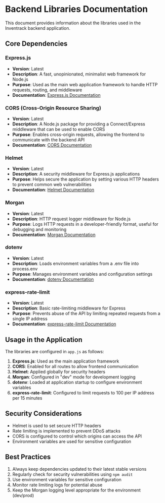 # Backend Libraries Documentation

This document provides information about the libraries used in the Inventrack backend application.

## Core Dependencies

### Express.js
- **Version**: Latest
- **Description**: A fast, unopinionated, minimalist web framework for Node.js
- **Purpose**: Used as the main web application framework to handle HTTP requests, routing, and middleware
- **Documentation**: [Express.js Documentation](https://expressjs.com/)

### CORS (Cross-Origin Resource Sharing)
- **Version**: Latest
- **Description**: A Node.js package for providing a Connect/Express middleware that can be used to enable CORS
- **Purpose**: Enables cross-origin requests, allowing the frontend to communicate with the backend API
- **Documentation**: [CORS Documentation](https://github.com/expressjs/cors)

### Helmet
- **Version**: Latest
- **Description**: A security middleware for Express.js applications
- **Purpose**: Helps secure the application by setting various HTTP headers to prevent common web vulnerabilities
- **Documentation**: [Helmet Documentation](https://helmetjs.github.io/)

### Morgan
- **Version**: Latest
- **Description**: HTTP request logger middleware for Node.js
- **Purpose**: Logs HTTP requests in a developer-friendly format, useful for debugging and monitoring
- **Documentation**: [Morgan Documentation](https://github.com/expressjs/morgan)

### dotenv
- **Version**: Latest
- **Description**: Loads environment variables from a .env file into process.env
- **Purpose**: Manages environment variables and configuration settings
- **Documentation**: [dotenv Documentation](https://github.com/motdotla/dotenv)

### express-rate-limit
- **Version**: Latest
- **Description**: Basic rate-limiting middleware for Express
- **Purpose**: Prevents abuse of the API by limiting repeated requests from a single IP address
- **Documentation**: [express-rate-limit Documentation](https://github.com/express-rate-limit/express-rate-limit)

## Usage in the Application

The libraries are configured in `app.js` as follows:

1. **Express.js**: Used as the main application framework
2. **CORS**: Enabled for all routes to allow frontend communication
3. **Helmet**: Applied globally for security headers
4. **Morgan**: Configured in "dev" mode for development logging
5. **dotenv**: Loaded at application startup to configure environment variables
6. **express-rate-limit**: Configured to limit requests to 100 per IP address per 15 minutes

## Security Considerations

- Helmet is used to set secure HTTP headers
- Rate limiting is implemented to prevent DDoS attacks
- CORS is configured to control which origins can access the API
- Environment variables are used for sensitive configuration

## Best Practices

1. Always keep dependencies updated to their latest stable versions
2. Regularly check for security vulnerabilities using `npm audit`
3. Use environment variables for sensitive configuration
4. Monitor rate limiting logs for potential abuse
5. Keep the Morgan logging level appropriate for the environment (dev/prod) 